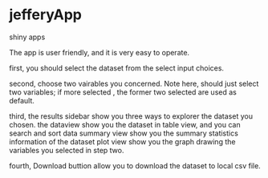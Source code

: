 jefferyApp
==========

shiny apps

The app is user friendly, and it is very easy to operate.

first,  you should select the dataset from the select input choices.

second, choose two vairables you concerned. Note here, should just select two variables; 
        if more selected , the former two selected are used as default.
        
third,  the results sidebar show you three ways to explorer the dataset you chosen.
        the dataview show you the dataset in table view, and you can search and sort data
        summary view show you the summary statistics information of the dataset
        plot view show you the graph drawing the variables you selected in step two.
        
fourth, Download buttion allow you to download the dataset to local csv file.
